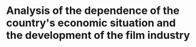 Analysis of the dependence of the country's economic situation and the development of the film industry
========================
